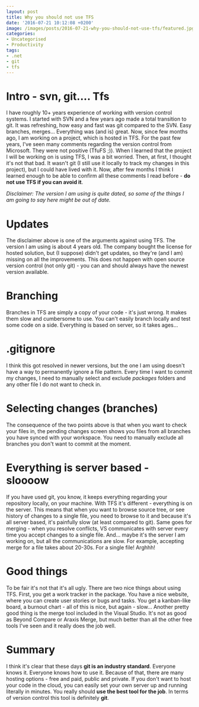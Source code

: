 ```yaml
---
layout: post
title: Why you should not use TFS
date: '2016-07-21 10:12:08 +0200'
image: /images/posts/2016-07-21-why-you-should-not-use-tfs/featured.jpg
categories:
- Uncategorised
- Productivity
tags:
- .net
- git
- tfs
---
```

# Intro - svn, git.... Tfs
I have roughly 10+ years experience of working with version control systems. I started with SVN and a few years ago made a total transition to git. It was refreshing, how easy and fast was git compared to the SVN. Easy branches, merges... Everything was (and is) great. Now, since few months ago, I am working on a project, which is hosted in TFS. For the past few years, I've seen many comments regarding the version control from Microsoft. They were not positive (TfuFS ;)). When I learned that the project I will be working on is using TFS, I was a bit worried. Then, at first, I thought it's not that bad. It wasn't git (I still use it locally to track my changes in this project), but I could have lived with it. Now, after few months I think I learned enough to be able to confirm all these comments I read before - **do not use TFS if you can avoid it**.

_Disclaimer: The version I am using is quite dated, so some of the things I am going to say here might be out of date._

# Updates
The disclaimer above is one of the arguments against using TFS. The version I am using is about 4 years old. The company bought the license for hosted solution, but (I suppose) didn't get updates, so they're (and I am) missing on all the improvements. This does not happen with open source version control (not only git) - you can and should always have the newest version available.

# Branching
Branches in TFS are simply a copy of your code - it's just wrong. It makes them slow and cumbersome to use. You can't easily branch locally and test some code on a side. Everything is based on server, so it takes ages...

# .gitignore
I think this got resolved in newer versions, but the one I am using doesn't have a way to permanently ignore a file pattern. Every time I want to commit my changes, I need to manually select and exclude _packages_ folders and any other file I do not want to check in.

# Selecting changes (branches)
The consequence of the two points above is that when you want to check your files in, the pending changes screen shows you files from all branches you have synced with your workspace. You need to manually exclude all branches you don't want to commit at the moment.

# Everything is server based - sloooow
If you have used git, you know, it keeps everything regarding your repository locally, on your machine. With TFS it's different - everything is on the server. This means that when you want to browse source tree, or see history of changes to a single file, you need to browse to it and because it's all server based, it's painfully slow (at least compared to git). Same goes for merging - when you resolve conflicts, VS communicates with server every time you accept changes to a single file. And... maybe it's the server I am working on, but all the communications are slow. For example, accepting merge for a file takes about 20-30s. For a single file! Arghhh!

# Good things
To be fair it's not that it's all ugly. There are two nice things about using TFS. First, you get a work tracker in the package. You have a nice website, where you can create user stories or bugs and tasks. You get a kanban-like board, a burnout chart - all of this is nice, but again - slow... Another pretty good thing is the merge tool included in the Visual Studio. It's not as good as Beyond Compare or Araxis Merge, but much better than all the other free tools I've seen and it really does the job well.

# Summary
I think it's clear that these days **git is an industry standard**. Everyone knows it. Everyone knows how to use it. Because of that, there are many hosting options - free and paid, public and private. If you don't want to host your code in the cloud, you can easily set your own server up and running literally in minutes. You really should **use the best tool for the job**. In terms of version control this tool is definitely **git**.

